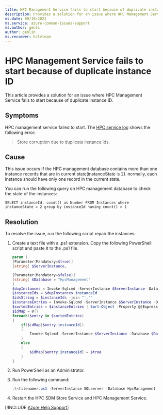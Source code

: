 ```yaml
---
title: HPC Management Service fails to start because of duplicate instance ID
description: Provides a solution for an issue where HPC Management Service fails to start  because of duplicate instance ID
ms.date: 09/19/2022
ms.service: azure-common-issues-support
ms.author: genli
author: genlin
ms.reviewer: hclvteam 
---
```

# HPC Management Service fails to start because of duplicate instance ID

This article provides a solution for an issue where HPC Management Service fails to start because of duplicate instance ID.

## Symptoms

HPC management service failed to start. The [HPC service log](/powershell/high-performance-computing/using-service-log-files-for-hpc-pack?view=hpc19-ps#BKMK_loc) shows the following error:

> Store corruption due to duplicate instance ids.

## Cause

This issue occurs if the HPC management database contains more than one instance records that are in current state(instanceState is 2). normally, each instance should have only one record in the current state.

You can run the following query on HPC management database to check the state of the instances:

`SELECT instanceId, count() as Number FROM Instances where instanceState = 2 group by instanceId having count() > 1`

## Resolution

To resolve the issue, run the following script repair the instances:

1. Create a text file with a .ps1 extension. Copy the following PowerShell script and paste it to the .ps1 file.

    ```powershell
    param (
    [Parameter(Mandatory=$true)]
    [string] $ServerInstance,

    [Parameter(Mandatory=$false)]
    [string] $Database = "HpcManagement"
    )
    $dupInstances = Invoke-Sqlcmd -ServerInstance $ServerInstance -Database $Database -Query "SELECT instanceId, count(*) as Number FROM Instances where instanceState = 2 group by instanceId having count(*) > 1"
    $instanceIds = $dupInstances.instanceId
    $idsString = $instanceIds -join "','"
    $instanceEntries = Invoke-Sqlcmd -ServerInstance $ServerInstance -Database $Database -Query "SELECT * FROM Instances Where instanceId IN ('$idsString') and instanceState = 2"
    $sortedEntries = $instanceEntries | Sort-Object -Property @{Expression="instanceId"; Descending=$true},@{Expression="instanceVersion"; Descending=$true}
    $idMap = @{}
    foreach($entry in $sortedEntries)
    {
        if($idMap[$entry.instanceId])
        {
            Invoke-Sqlcmd -ServerInstance $ServerInstance -Database $Database -Query "Update Instances set instanceState = 3 where instanceId = '$($entry.instanceId)' and instanceVersion = $($entry.instanceVersion)"
        }
        else
        {
            $idMap[$entry.instanceId] = $true
        }
    }
    ```

1. Run PowerShell as an Administrator.

1. Run the following command:

    ```powershell
    .\<filename>.ps1 -ServerInstance SQLserver -Database HpcManagement
    ```

1. Restart the HPC SDM Store Service and HPC Management Service.

[!INCLUDE [Azure Help Support](../../includes/azure-help-support.md)]